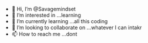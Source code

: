 - 👋 Hi, I’m @Savagemindset
- 👀 I’m interested in ...learning
- 🌱 I’m currently learning ...all this coding
- 💞️ I’m looking to collaborate on ...whatever I can intakr
- 📫 How to reach me ...dont

<!---
Savagemindset/Savagemindset is a ✨ special ✨ repository because its `README.md` (this file) appears on your GitHub profile.
You can click the Preview link to take a look at your changes.
--->
